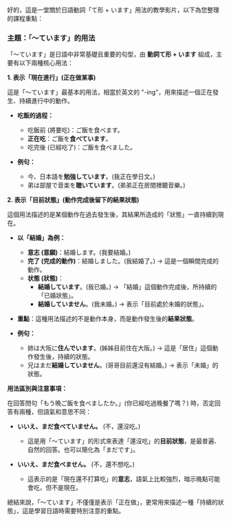 </br>

好的，這是一堂關於日語動詞「て形 + います」用法的教學影片，以下為您整理的課程重點：

### **主題：「～ています」的用法**

「～ています」是日語中非常基礎且重要的句型，由 **動詞て形 + います** 組成，主要有以下兩種核心用法：

**1. 表示「現在進行」(正在做某事)**

這是「～ています」最基本的用法，相當於英文的 "-ing"，用來描述一個正在發生、持續進行中的動作。

*   **吃飯的過程：**
    *   吃飯前 (將要吃)：ご飯を食べます。
    *   **正在吃**：ご飯を**食べています**。
    *   吃完後 (已經吃了)：ご飯を食べました。

*   **例句：**
    *   今、日本語を**勉強しています**。(我正在學日文。)
    *   弟は部屋で音楽を**聴いています**。(弟弟正在房間裡聽音樂。)

**2. 表示「目前狀態」(動作完成後留下的結果狀態)**

這個用法描述的是某個動作在過去發生後，其結果所造成的「狀態」一直持續到現在。

*   **以「結婚」為例：**
    *   **意志 (意願)**：結婚します。(我要結婚。)
    *   **完了 (完成的動作)**：結婚しました。(我結婚了。) → 這是一個瞬間完成的動作。
    *   **状態 (狀態)**：
        *   **結婚しています**。(我已婚。) → 「結婚」這個動作完成後，所持續的「已婚狀態」。
        *   **結婚していません**。(我未婚。) → 表示「目前處於未婚的狀態」。

*   **重點**：這種用法描述的不是動作本身，而是動作發生後的**結果狀態**。
*   **例句：**
    *   姉は大阪に**住んでいます**。(姊姊目前住在大阪。) → 這是「居住」這個動作發生後，持續的狀態。
    *   兄はまだ**結婚していません**。(哥哥目前還沒有結婚。) → 表示「未婚」的狀態。

**用法區別與注意事項：**

在回答問句「もう晩ご飯を食べましたか。」(你已經吃過晚餐了嗎？) 時，否定回答有兩種，但語氣和意思不同：

*   **いいえ、まだ食べていません。** (不，還沒吃。)
    *   這是用「～ています」的形式來表達「還沒吃」的**目前狀態**，是最普遍、自然的回答。也可以簡化為「まだです」。

*   **いいえ、まだ食べません。** (不，還不想吃。)
    *   這表示的是「現在還不打算吃」的**意志**，語氣上比較強烈，暗示晚點可能會吃，但不是現在。

總結來說，「～ています」不僅僅是表示「正在做」，更常用來描述一種「持續的狀態」，這是學習日語時需要特別注意的重點。
</br>
